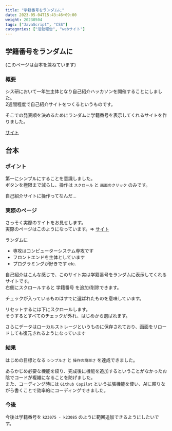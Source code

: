 ```yaml
---
title: "学籍番号をランダムに"
date: 2023-05-04T15:43:46+09:00
weight: 20230504
tags: ["JavaScript", "CSS"]
categories: ["活動報告", "webサイト"]
---
```


## 学籍番号をランダムに
(このページは台本を兼ねています)

### 概要
シス研において一年生主体となり自己紹介ハッカソンを開催することにしました。  
2週間程度で自己紹介サイトをつくるというものです。  

そこでの発表順を決めるためにランダムに学籍番号を表示してくれるサイトを作りました。  

[サイト](https://satooru.nagoya/sysken_0512/)


## 台本
### ポイント
第一にシンプルにすることを意識しました。  
ボタンを極限まで減らし、操作は `スクロール` と `画面のクリック` のみです。

自己紹介サイトに操作ってなんだ...

### 実際のページ
さっそく実際のサイトをお見せします。  
実際のページはこのようになっています。=> [サイト](https://satooru.nagoya/sysken_0512/)  

ランダムに
- 専攻はコンピューターシステム専攻です
- フロントエンドを主体としています
- プログラミングが好きです etc.

自己紹介はこんな感じで、このサイト実は学籍番号をランダムに表示してくれるサイトです。  
右側にスクロールすると 学籍番号 を追加/削除できます。  

チェックが入っているものはすでに選ばれたものを意味しています。  

リセットするには下にスクロールします。  
そうするとすべてのチェックが外れ、はじめから選ばれます。

さらにデータはローカルストレージというものに保存されており、画面をリロードしても復元されるようになっています

### 結果
はじめの目標となる `シンプルさ` と `操作の簡単さ` を達成できました。  

あらかじめ必要な機能を絞り、完成後に機能を追加するということがなかったお陰でコードが複雑になることを防げました。  
また、コーディング時には `Github Copilot` という拡張機能を使い、AIに頼りながら書くことで効率的にコーディングできました。

### 今後
今後は学籍番号を `k23075 - k23085` のように範囲追加できるようにしたいです。
